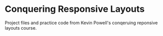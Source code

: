 # Conquering Responsive Layouts

Project files and practice code from Kevin Powell's conqeruing reponsive layouts course.
